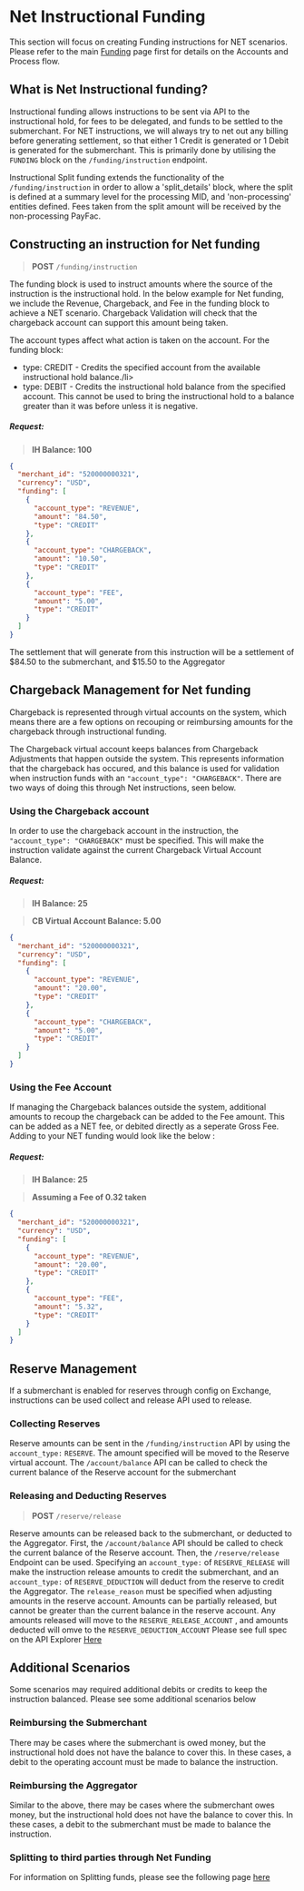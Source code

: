 # Net Instructional Funding 

This section will focus on creating Funding instructions for NET scenarios. Please refer to the main [Funding](?path=docs/getting-started/getting-started-funding.md) page first for details on the Accounts and Process flow.

## What is Net Instructional funding?

Instructional funding allows instructions to be sent via API to the instructional hold, for fees to be delegated, and funds to be settled to the submerchant.
For NET instructions, we will always try to net out any billing before generating settlement, so that either 1 Credit is generated or 1 Debit is generated for the submerchant. This is primarily done by utilising the `FUNDING` block on the `/funding/instruction` endpoint.

Instructional Split funding extends the functionality of the `/funding/instruction` in order to allow a 'split_details' block, where the split is defined at a summary level for the processing MID, and 'non-processing' entities defined. Fees taken from the split amount will be received by the non-processing PayFac.

## Constructing an instruction for Net funding 

<!-- theme: info -->
>**POST** `/funding/instruction`

The funding block is used to instruct amounts where the source of the instruction is the instructional hold.
In the below example for Net funding, we include the Revenue, Chargeback, and Fee in the funding block to achieve a NET scenario.
Chargeback Validation will check that the chargeback account can support this amount being taken.

The account types affect what action is taken on the account.
For the funding block:
<ul>
  <li> type: CREDIT - Credits the specified account from the available instructional hold balance./li>
  <li> type: DEBIT - Credits the instructional hold balance from the specified account. This cannot be used to bring the instructional hold to a balance greater than it was before unless it is negative.</li>
</ul>

##### Request:

<!-- theme: success -->
>**IH Balance: 100**

```json
{
  "merchant_id": "520000000321",
  "currency": "USD",
  "funding": [
    {
      "account_type": "REVENUE",
      "amount": "84.50",
      "type": "CREDIT"
    },
    {
      "account_type": "CHARGEBACK",
      "amount": "10.50",
      "type": "CREDIT"
    },
    {
      "account_type": "FEE",
      "amount": "5.00",
      "type": "CREDIT"
    }
  ]
}
```
The settlement that will generate from this instruction will be a settlement of $84.50 to the submerchant, and $15.50 to the Aggregator 

## Chargeback Management for Net funding

Chargeback is represented through virtual accounts on the system, which means there are a few options on recouping or reimbursing amounts for the chargeback through instructional funding.

The Chargeback virtual account keeps balances from Chargeback Adjustments that happen outside the system. This represents information that the chargeback has occured, and this balance is used for validation when instruction funds with an `"account_type": "CHARGEBACK"`. There are two ways of doing this through Net instructions, seen below.

### Using the Chargeback account

In order to use the chargeback account in the instruction, the `"account_type": "CHARGEBACK"` must be specified. This will make the instruction validate against the current Chargeback Virtual Account Balance.

##### Request:

<!-- theme: success -->
>**IH Balance: 25**

<!-- theme: warning -->
>**CB Virtual Account Balance: 5.00**

```json
{
  "merchant_id": "520000000321",
  "currency": "USD",
  "funding": [
    {
      "account_type": "REVENUE",
      "amount": "20.00",
      "type": "CREDIT"
    },
    {
      "account_type": "CHARGEBACK",
      "amount": "5.00",
      "type": "CREDIT"
    }
  ]
}
```

### Using the Fee Account

If managing the Chargeback balances outside the system, additional amounts to recoup the chargeback can be added to the Fee amount. This can be added as a NET fee, or debited directly as a seperate Gross Fee. Adding to your NET funding would look like the below :

##### Request:

<!-- theme: success -->
>**IH Balance: 25**

<!-- theme: warning -->
>**Assuming a Fee of 0.32 taken**

```json
{
  "merchant_id": "520000000321",
  "currency": "USD",
  "funding": [
    {
      "account_type": "REVENUE",
      "amount": "20.00",
      "type": "CREDIT"
    },
    {
      "account_type": "FEE",
      "amount": "5.32",
      "type": "CREDIT"
    }
  ]
}
```

##  Reserve Management

If a submerchant is enabled for reserves through config on Exchange, instructions can be used collect and release API used to release. 

### Collecting Reserves

Reserve amounts can be sent in the `/funding/instruction` API by using the `account_type:` `RESERVE`. The amount specified will be moved to the Reserve virtual account. The `/account/balance` API can be called to check the current balance of the Reserve account for the submerchant

### Releasing and Deducting Reserves

<!-- theme: info -->
>**POST** `/reserve/release`

Reserve amounts can be released back to the submerchant, or deducted to the Aggregator. First, the `/account/balance` API should be called to check the current balance of the Reserve account.
Then, the `/reserve/release` Endpoint can be used. Specifying an `account_type:` of `RESERVE_RELEASE` will make the instruction release amounts to credit the submerchant, and an `account_type:` of `RESERVE_DEDUCTION` will deduct from the reserve to credit the Aggregator.
The `release_reason` must be specified when adjusting amounts in the reserve account. 
Amounts can be partially released, but cannot be greater than the current balance in the reserve account.
Any amounts released will move to the `RESERVE_RELEASE_ACCOUNT` , and amounts deducted will omve to the `RESERVE_DEDUCTION_ACCOUNT`
Please see full spec on the API Explorer [Here](../api/?type=post&path=/reserve/release) 

## Additional Scenarios

Some scenarios may required additional debits or credits to keep the instruction balanced. Please see some additional scenarios below

### Reimbursing the Submerchant

There may be cases where the submerchant is owed money, but the instructional hold does not have the balance to cover this. In these cases, a debit to the operating account must be made to balance the instruction. 

### Reimbursing the Aggregator

Similar to the above, there may be cases where the submerchant owes money, but the instructional hold does not have the balance to cover this. In these cases, a debit to the submerchant must be made to balance the instruction. 

### Splitting to third parties through Net Funding

For information on Splitting funds, please see the following page [here](?path=docs/getting-started/getting-started-instfunding-split.md)

